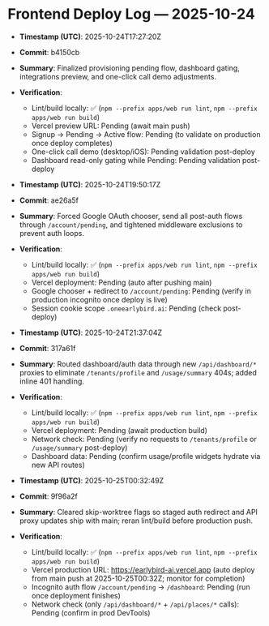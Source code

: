 # Frontend Deploy Log — 2025-10-24

- **Timestamp (UTC)**: 2025-10-24T17:27:20Z
- **Commit**: b4150cb
- **Summary**: Finalized provisioning pending flow, dashboard gating, integrations preview, and one-click call demo adjustments.
- **Verification**:
  - Lint/build locally: ✅ (`npm --prefix apps/web run lint`, `npm --prefix apps/web run build`)
  - Vercel preview URL: Pending (await main push)
  - Signup → Pending → Active flow: Pending (to validate on production once deploy completes)
  - One-click call demo (desktop/iOS): Pending validation post-deploy
  - Dashboard read-only gating while Pending: Pending validation post-deploy

- **Timestamp (UTC)**: 2025-10-24T19:50:17Z
- **Commit**: ae26a5f
- **Summary**: Forced Google OAuth chooser, send all post-auth flows through `/account/pending`, and tightened middleware exclusions to prevent auth loops.
- **Verification**:
  - Lint/build locally: ✅ (`npm --prefix apps/web run lint`, `npm --prefix apps/web run build`)
  - Vercel deployment: Pending (auto after pushing main)
  - Google chooser + redirect to `/account/pending`: Pending (verify in production incognito once deploy is live)
  - Session cookie scope `.oneearlybird.ai`: Pending (check post-deploy)

- **Timestamp (UTC)**: 2025-10-24T21:37:04Z
- **Commit**: 317a61f
- **Summary**: Routed dashboard/auth data through new `/api/dashboard/*` proxies to eliminate `/tenants/profile` and `/usage/summary` 404s; added inline 401 handling.
- **Verification**:
  - Lint/build locally: ✅ (`npm --prefix apps/web run lint`, `npm --prefix apps/web run build`)
  - Vercel deployment: Pending (await production build)
  - Network check: Pending (verify no requests to `/tenants/profile` or `/usage/summary` post-deploy)
  - Dashboard data: Pending (confirm usage/profile widgets hydrate via new API routes)

- **Timestamp (UTC)**: 2025-10-25T00:32:49Z
- **Commit**: 9f96a2f
- **Summary**: Cleared skip-worktree flags so staged auth redirect and API proxy updates ship with main; reran lint/build before production push.
- **Verification**:
  - Lint/build locally: ✅ (`npm --prefix apps/web run lint`, `npm --prefix apps/web run build`)
  - Vercel production URL: https://earlybird-ai.vercel.app (auto deploy from main push at 2025-10-25T00:32Z; monitor for completion)
  - Incognito auth flow `/account/pending` → `/dashboard`: Pending (run once deployment finishes)
  - Network check (only `/api/dashboard/*` + `/api/places/*` calls): Pending (confirm in prod DevTools)

